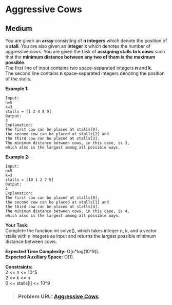 # **Aggressive Cows**

## **Medium**

You are given an **array** consisting of **n integers** which denote the position of a **stall**. You are also given an **integer** **k** which denotes the number of aggressive cows. You are given the task of **assigning stalls to k cows** such that the **minimum distance between any two of them is the maximum possible**.  
The first line of input contains two space-separated integers **n** and **k**.  
The second line contains **n** space-separated integers denoting the position of the stalls.

**Example 1:**

```
Input:
n=5
k=3
stalls = [1 2 4 8 9]
Output:
3
Explanation:
The first cow can be placed at stalls[0],
the second cow can be placed at stalls[2] and
the third cow can be placed at stalls[3].
The minimum distance between cows, in this case, is 3,
which also is the largest among all possible ways.
```

**Example 2:**

```
Input:
n=5
k=3
stalls = [10 1 2 7 5]
Output:
4
Explanation:
The first cow can be placed at stalls[0],
the second cow can be placed at stalls[1] and
the third cow can be placed at stalls[4].
The minimum distance between cows, in this case, is 4,
which also is the largest among all possible ways.
```

**Your Task:**  
Complete the function int solve(), which takes integer n, k, and a vector stalls with n integers as input and returns the largest possible minimum distance between cows.

**Expected Time Complexity:** O(n\*log(10^9)).  
**Expected Auxiliary Space:** O(1).

**Constraints:**  
2 &lt;= n &lt;= 10^5  
2 &lt;= k &lt;= n  
0 &lt;= stalls\[i\] &lt;= 10^9

> ### **Problem URL: [Aggressive Cows](https://practice.geeksforgeeks.org/problems/aggressive-cows/1)**
